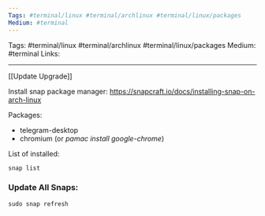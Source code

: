 ```yaml
---
Tags: #terminal/linux #terminal/archlinux #terminal/linux/packages 
Medium: #terminal
---
```

Tags: #terminal/linux #terminal/archlinux #terminal/linux/packages 
Medium: #terminal
Links:
___

[[Update Upgrade]]

Install snap package manager:
https://snapcraft.io/docs/installing-snap-on-arch-linux

Packages:
- telegram-desktop
- chromium (or *pamac install google-chrome*)

List of installed:
```shell
snap list
```

### Update All Snaps:
```shell
sudo snap refresh
```
